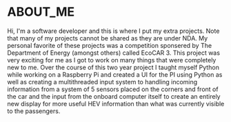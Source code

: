 # ABOUT_ME
Hi, I'm a software developer and this is where I put my extra projects. Note that many of my projects cannot be shared as they are under NDA.
My personal favorite of these projects was a competition sponsered by The Department of Energy (amongst others) called EcoCAR 3. This project was very exciting for me as I got to work on many things that were completely new to me. Over the course of this two year project I taught myself Python while working on a Raspberry Pi and created a UI for the PI using Python as well as creating a multithreaded input system to handling incoming information from a system of 5 sensors placed on the corners and front of the car and the input from the onboard computer itself to create an entirely new display for more useful HEV information than what was currently visible to the passengers. 

